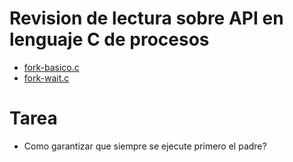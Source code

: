# Revision de lectura sobre API en lenguaje C de procesos
 
* [fork-basico.c](fork-basico.c)
* [fork-wait.c](fork-wait.c)

# Tarea

* Como garantizar que siempre se ejecute primero el padre?
